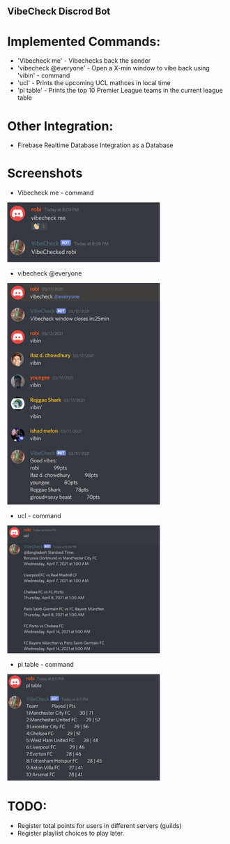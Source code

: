 ## VibeCheck Discrod Bot ## 

# Implemented Commands: #
* 'Vibecheck me' - Vibechecks back the sender
* 'vibecheck @everyone' - Open a X-min window to vibe back using 'vibin' - command
* 'ucl' - Prints the upcoming UCL mathces in local time
* 'pl table' - Prints the top 10 Premier League teams in the current league table

# Other Integration: #
* Firebase Realtime Database Integration as a Database

# Screenshots # 
* Vibecheck me - command
<p align="left">
  <img src="./screenshots/vibecheck me.PNG" width="350" >
</p>


* vibecheck @everyone
<p align="left">
  <img src="./screenshots/vibecheck everyone.PNG" width="350" >
</p>


* ucl - command
<p align="left">
  <img src="./screenshots/ucl.PNG" width="350" >
</p>

* pl table - command
<p align="left">
  <img src="./screenshots/pl table.PNG" width="350" >
</p>

# TODO: #
* Register total points for users in different servers (guilds)
* Register playlist choices to play later.